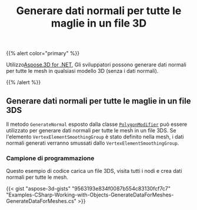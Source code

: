 ﻿---
title: Generare dati normali per tutte le maglie in un file 3D
type: docs
weight: 70
url: /it/net/generate-normal-data-for-all-meshes-in-a-3d-file/
description: Utilizzando Aspose.3D for .NET, gli sviluppatori possono generare dati normali per tutte le mesh in qualsiasi modello 3D (senza i dati normali).
---
{{% alert color="primary" %}}

Utilizzo[Aspose.3D for .NET](https://products.aspose.com/3d/net/), Gli sviluppatori possono generare dati normali per tutte le mesh in qualsiasi modello 3D (senza i dati normali).

{{% /alert %}}
## **Generare dati normali per tutte le maglie in un file 3DS**
Il metodo `GenerateNormal` esposto dalla classe [`PolygonModifier`](https://reference.aspose.com/3d/net/aspose.threed.entities/polygonmodifier) può essere utilizzato per generare dati normali per tutte le mesh in un file 3DS. Se l'elemento `VertexElementSmoothingGroup` è stato definito nella mesh, i dati normali generati verranno smussati dallo `VertexElementSmoothingGroup`.
### **Campione di programmazione**
Questo esempio di codice carica un file 3DS, visita tutti i nodi e crea dati normali per tutte le mesh.

{{< gist "aspose-3d-gists" "9563193e834f0087b554c83130fcf7c7" "Examples-CSharp-Working-with-Objects-GenerateDataForMeshes-GenerateDataForMeshes.cs" >}}

